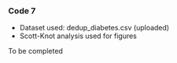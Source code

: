 ### Code 7

- Dataset used: dedup_diabetes.csv (uploaded)
- Scott-Knot analysis used for figures

To be completed
